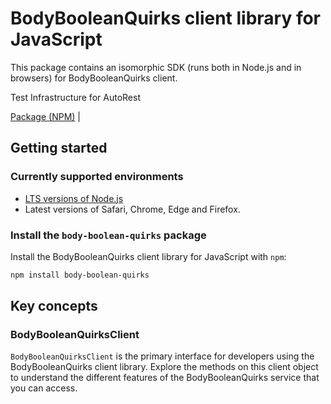 # BodyBooleanQuirks client library for JavaScript

This package contains an isomorphic SDK (runs both in Node.js and in browsers) for BodyBooleanQuirks client.

Test Infrastructure for AutoRest

[Package (NPM)](https://www.npmjs.com/package/body-boolean-quirks) |

## Getting started

### Currently supported environments

- [LTS versions of Node.js](https://nodejs.org/about/releases/)
- Latest versions of Safari, Chrome, Edge and Firefox.


### Install the `body-boolean-quirks` package

Install the BodyBooleanQuirks client library for JavaScript with `npm`:

```bash
npm install body-boolean-quirks
```


## Key concepts

### BodyBooleanQuirksClient

`BodyBooleanQuirksClient` is the primary interface for developers using the BodyBooleanQuirks client library. Explore the methods on this client object to understand the different features of the BodyBooleanQuirks service that you can access.

